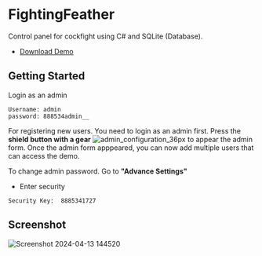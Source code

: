 # FightingFeather

Control panel for cockfight using C# and SQLite (Database).
* [Download Demo](https://github.com/seizue/FightingFeather/releases)


## Getting Started 

Login as an admin
 ````  
Username: admin
password: 888534admin__  
 ````  

For registering new users. You need to login as an admin first.
Press the **shield button with a gear** ![admin_configuration_36px](https://github.com/seizue/FightingFeather/assets/25120376/c6eb5838-3e89-455b-af9f-6635793ebf46)
 to appear the admin form.
Once the admin form apppeared, you can now add multiple users that can access the demo.

To change admin password. Go to **"Advance Settings"**
* Enter security
 ````  
Security Key:  8885341727
 ```` 

## Screenshot
![Screenshot 2024-04-13 144520](https://github.com/seizue/FightingFeather/assets/25120376/cf1d1596-7b49-4e1e-bc01-3ad2aa93ecdd)




